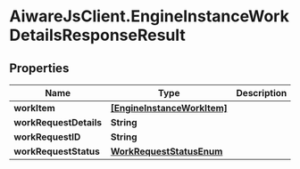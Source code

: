# AiwareJsClient.EngineInstanceWorkDetailsResponseResult

## Properties

Name | Type | Description | Notes
------------ | ------------- | ------------- | -------------
**workItem** | [**[EngineInstanceWorkItem]**](EngineInstanceWorkItem.md) |  | [optional] 
**workRequestDetails** | **String** |  | [optional] 
**workRequestID** | **String** |  | [optional] 
**workRequestStatus** | [**WorkRequestStatusEnum**](WorkRequestStatusEnum.md) |  | [optional] 


